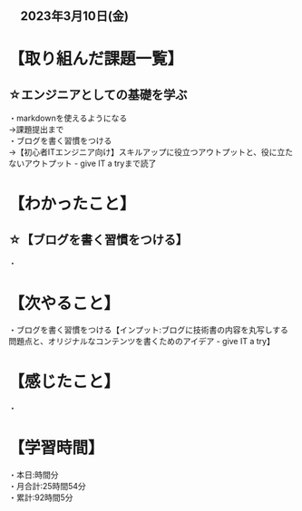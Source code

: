 ## 　2023年3月10日(金)
# 【取り組んだ課題一覧】
## ☆エンジニアとしての基礎を学ぶ
・markdownを使えるようになる  
→課題提出まで<br>
・ブログを書く習慣をつける  
→【初心者ITエンジニア向け】スキルアップに役立つアウトプットと、役に立たないアウトプット - give IT a tryまで読了
# 【わかったこと】
## ☆【ブログを書く習慣をつける】
・

# 【次やること】
・ブログを書く習慣をつける【インプット:ブログに技術書の内容を丸写しする問題点と、オリジナルなコンテンツを書くためのアイデア - give IT a try】
# 【感じたこと】
・
# 【学習時間】
・本日:時間分<br>
・月合計:25時間54分<br>
・累計:92時間5分
